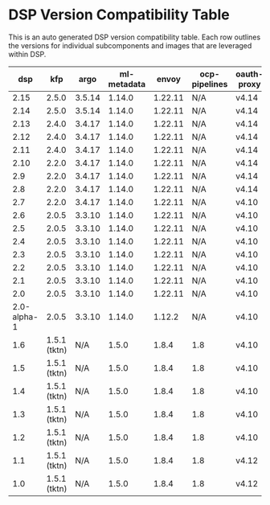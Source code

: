 <!--THIS DOC IS AUTO GENERATED-->
# DSP Version Compatibility Table

This is an auto generated DSP version compatibility table.
Each row outlines the versions for individual subcomponents and images that are leveraged within DSP.

| dsp | kfp | argo | ml-metadata | envoy | ocp-pipelines | oauth-proxy | mariadb-103 | ubi-minimal | ubi-micro | openshift |
|-----|-----|-----|-----|-----|-----|-----|-----|-----|-----|-----|
| 2.15 | 2.5.0 | 3.5.14 | 1.14.0 | 1.22.11 | N/A | v4.14 | 1 | N/A | N/A | 4.16,4.17,4.18,4.19 |
| 2.14 | 2.5.0 | 3.5.14 | 1.14.0 | 1.22.11 | N/A | v4.14 | 1 | N/A | N/A | 4.16,4.17,4.18,4.19 |
| 2.13 | 2.4.0 | 3.4.17 | 1.14.0 | 1.22.11 | N/A | v4.14 | 1 | N/A | N/A | 4.16,4.17,4.18,4.19 |
| 2.12 | 2.4.0 | 3.4.17 | 1.14.0 | 1.22.11 | N/A | v4.14 | 1 | N/A | N/A | 4.16,4.17,4.18,4.19 |
| 2.11 | 2.4.0 | 3.4.17 | 1.14.0 | 1.22.11 | N/A | v4.14 | 1 | N/A | N/A | 4.15,4.16,4.17 |
| 2.10 | 2.2.0 | 3.4.17 | 1.14.0 | 1.22.11 | N/A | v4.14 | 1 | N/A | N/A | 4.15,4.16,4.17 |
| 2.9 | 2.2.0 | 3.4.17 | 1.14.0 | 1.22.11 | N/A | v4.14 | 1 | N/A | N/A | 4.15,4.16,4.17 |
| 2.8 | 2.2.0 | 3.4.17 | 1.14.0 | 1.22.11 | N/A | v4.14 | 1 | N/A | N/A | 4.15,4.16,4.17 |
| 2.7 | 2.2.0 | 3.4.17 | 1.14.0 | 1.22.11 | N/A | v4.10 | 1 | N/A | N/A | 4.15,4.16,4.17 |
| 2.6 | 2.0.5 | 3.3.10 | 1.14.0 | 1.22.11 | N/A | v4.10 | 1 | N/A | N/A | 4.14,4.15,4.16 |
| 2.5 | 2.0.5 | 3.3.10 | 1.14.0 | 1.22.11 | N/A | v4.10 | 1 | N/A | N/A | 4.14,4.15,4.16 |
| 2.4 | 2.0.5 | 3.3.10 | 1.14.0 | 1.22.11 | N/A | v4.10 | 1 | N/A | N/A | 4.14,4.15,4.16 |
| 2.3 | 2.0.5 | 3.3.10 | 1.14.0 | 1.22.11 | N/A | v4.10 | 1 | N/A | N/A | 4.13,4.14,4.15 |
| 2.2 | 2.0.5 | 3.3.10 | 1.14.0 | 1.22.11 | N/A | v4.10 | 1 | N/A | N/A | 4.13,4.14,4.15 |
| 2.1 | 2.0.5 | 3.3.10 | 1.14.0 | 1.22.11 | N/A | v4.10 | 1 | N/A | N/A | 4.13,4.14,4.15 |
| 2.0 | 2.0.5 | 3.3.10 | 1.14.0 | 1.22.11 | N/A | v4.10 | 1 | N/A | N/A | 4.12,4.13,4.14 |
| 2.0-alpha-1 | 2.0.5 | 3.3.10 | 1.14.0 | 1.12.2 | N/A | v4.10 | 1 | N/A | N/A | 4.12,4.13,4.14 |
| 1.6 | 1.5.1 (tktn) | N/A | 1.5.0 | 1.8.4 | 1.8 | v4.10 | 1 | 8.8 | 8.8 | 4.11,4.12,4.13 |
| 1.5 | 1.5.1 (tktn) | N/A | 1.5.0 | 1.8.4 | 1.8 | v4.10 | 1 | 8.8 | 8.8 | 4.11,4.12,4.13 |
| 1.4 | 1.5.1 (tktn) | N/A | 1.5.0 | 1.8.4 | 1.8 | v4.10 | 1 | 8.8 | 8.8 | 4.11,4.12,4.13 |
| 1.3 | 1.5.1 (tktn) | N/A | 1.5.0 | 1.8.4 | 1.8 | v4.10 | 1 | 8.8 | 8.8 | 4.10,4.11,4.12 |
| 1.2 | 1.5.1 (tktn) | N/A | 1.5.0 | 1.8.4 | 1.8 | v4.10 | 1 | 8.8 | 8.8 | 4.10,4.11,4.12 |
| 1.1 | 1.5.1 (tktn) | N/A | 1.5.0 | 1.8.4 | 1.8 | v4.12 | 1 | 8.8 | 8.8 | 4.10,4.11,4.12 |
| 1.0 | 1.5.1 (tktn) | N/A | 1.5.0 | 1.8.4 | 1.8 | v4.12 | 1 | 8.8 | 8.8 | 4.10,4.11,4.12 |



[ml-metadata]: https://github.com/opendatahub-io/data-science-pipelines/blob/master/third-party/ml-metadata/Dockerfile#L15
[envoy]: https://github.com/opendatahub-io/data-science-pipelines/blob/master/third-party/metadata_envoy/Dockerfile#L15
[oauth-proxy]: https://catalog.redhat.com/software/containers/openshift4/ose-oauth-proxy/5cdb2133bed8bd5717d5ae64?tag=v4.13.0-202307271338.p0.g44af5a3.assembly.stream&push_date=1691493453000
[mariaDB]: https://catalog.redhat.com/software/containers/rhel8/mariadb-103/5ba0acf2d70cc57b0d1d9e78
[ubi-minimal]: https://catalog.redhat.com/software/containers/ubi8/ubi-minimal/5c359a62bed8bd75a2c3fba8?architecture=amd64&tag=8.8
[ubi-micro]: https://catalog.redhat.com/software/containers/ubi8-micro/601a84aadd19c7786c47c8ea?architecture=amd64&tag=8.8
